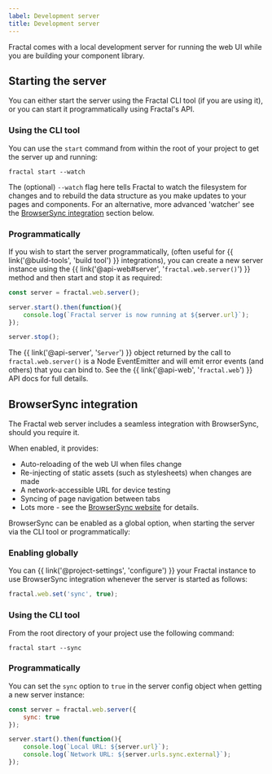```yaml
---
label: Development server
title: Development server
---
```


Fractal comes with a local development server for running the web UI while you are building your component library.

## Starting the server

You can either start the server using the Fractal CLI tool (if you are using it), or you can start it programmatically using Fractal's API.

### Using the CLI tool

You can use the `start` command from within the root of your project to get the server up and running:

```plain
fractal start --watch
```

The (optional) `--watch` flag here tells Fractal to watch the filesystem for changes and to rebuild the data structure as you make updates to your pages and components. For an alternative, more advanced 'watcher' see the [BrowserSync integration](#browsersync-integration) section below.

### Programmatically

If you wish to start the server programmatically, (often useful for {{ link('@build-tools', 'build tool') }} integrations), you can create a new server instance using the {{ link('@api-web#server', '`fractal.web.server()`') }} method and then start and stop it as required:

```js
const server = fractal.web.server();

server.start().then(function(){
    console.log(`Fractal server is now running at ${server.url}`);
});

server.stop();
```

The {{ link('@api-server', '`Server`') }} object returned by the call to `fractal.web.server()` is a Node EventEmitter and will emit error events (and others) that you can bind to. See the {{ link('@api-web', '`fractal.web`') }} API docs for full details.

## BrowserSync integration

The Fractal web server includes a seamless integration with BrowserSync, should you require it.

When enabled, it provides:

* Auto-reloading of the web UI when files change
* Re-injecting of static assets (such as stylesheets) when changes are made
* A network-accessible URL for device testing
* Syncing of page navigation between tabs
* Lots more - see the [BrowserSync website](https://www.browsersync.io/) for details.

BrowserSync can be enabled as a global option, when starting the server via the CLI tool or programmatically:

### Enabling globally

You can {{ link('@project-settings', 'configure') }} your Fractal instance to use BrowserSync integration whenever the server is started as follows:

```js
fractal.web.set('sync', true);
```

### Using the CLI tool

From the root directory of your project use the following command:

```plain
fractal start --sync
```

### Programmatically

You can set the `sync` option to `true` in the server config object when getting a new server instance:

```js
const server = fractal.web.server({
    sync: true
});

server.start().then(function(){
    console.log(`Local URL: ${server.url}`);
    console.log(`Network URL: ${server.urls.sync.external}`);
});
```
